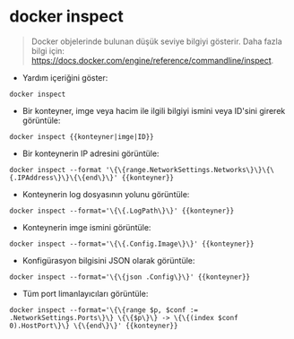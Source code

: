 # docker inspect

> Docker objelerinde bulunan düşük seviye bilgiyi gösterir.
> Daha fazla bilgi için: <https://docs.docker.com/engine/reference/commandline/inspect>.

- Yardım içeriğini göster:

`docker inspect`

- Bir konteyner, imge veya hacim ile ilgili bilgiyi ismini veya ID'sini girerek görüntüle:

`docker inspect {{konteyner|imge|ID}}`

- Bir konteynerin IP adresini görüntüle:

`docker inspect --format '\{\{range.NetworkSettings.Networks\}\}\{\{.IPAddress\}\}\{\{end\}\}' {{konteyner}}`

- Konteynerin log dosyasının yolunu görüntüle:

`docker inspect --format='\{\{.LogPath\}\}' {{konteyner}}`

- Konteynerin imge ismini görüntüle:

`docker inspect --format='\{\{.Config.Image\}\}' {{konteyner}}`

- Konfigürasyon bilgisini JSON olarak görüntüle:

`docker inspect --format='\{\{json .Config\}\}' {{konteyner}}`

- Tüm port limanlayıcıları görüntüle:

`docker inspect --format='\{\{range $p, $conf := .NetworkSettings.Ports\}\} \{\{$p\}\} -> \{\{(index $conf 0).HostPort\}\} \{\{end\}\}' {{konteyner}}`

